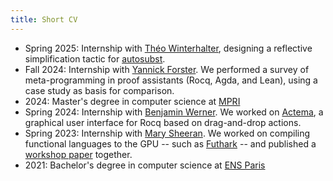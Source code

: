 ```yaml
---
title: Short CV
---
```


- Spring 2025: Internship with [Théo Winterhalter][théo-winterhalter], designing a reflective simplification tactic for [autosubst][autosubst-paper].
- Fall 2024: Internship with [Yannick Forster][yannick-forster]. We performed a survey of meta-programming in proof assistants (Rocq, Agda, and Lean), using a case study as basis for comparison.
- 2024: Master's degree in computer science at [MPRI][mpri]
- Spring 2024: Internship with [Benjamin Werner][benjamin-werner]. We worked on [Actema][actema-paper], a graphical user interface for Rocq based on drag-and-drop actions.
- Spring 2023: Internship with [Mary Sheeran][mary-sheeran]. We worked on compiling functional languages to the GPU -- such as [Futhark][futhark] -- and published a [workshop paper][gpu-paper] together.
- 2021: Bachelor's degree in computer science at [ENS Paris][ens]

[mpri]: https://wikimpri.dptinfo.ens-cachan.fr/doku.php
[ens]: https://www.ens.psl.eu/
[yannick-forster]: https://yforster.de/
[benjamin-werner]: https://www.lix.polytechnique.fr/Labo/Benjamin.Werner/
[mary-sheeran]: https://www.cse.chalmers.se/~ms/
[futhark]: https://futhark-lang.org/
[théo-winterhalter]: https://theowinterhalter.github.io/
[autosubst-paper]: https://dl.acm.org/doi/10.1145/3293880.3294101
[actema-paper]: https://dl.acm.org/doi/10.1145/3497775.3503692
[gpu-paper]: https://dl.acm.org/doi/10.1145/3609024.3609411